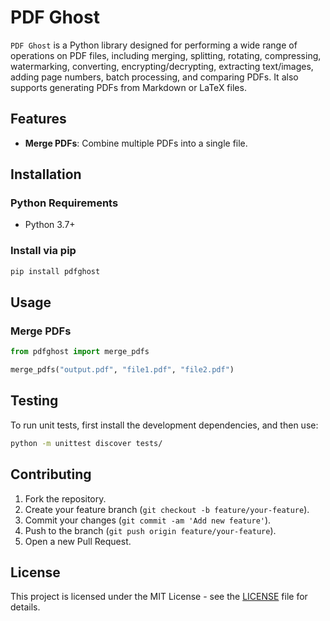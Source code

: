 # PDF Ghost

`PDF Ghost` is a Python library designed for performing a wide range of operations on PDF files, including merging, splitting, rotating, compressing, watermarking, converting, encrypting/decrypting, extracting text/images, adding page numbers, batch processing, and comparing PDFs. It also supports generating PDFs from Markdown or LaTeX files.

## Features

- **Merge PDFs**: Combine multiple PDFs into a single file.

## Installation

### Python Requirements

- Python 3.7+

### Install via pip

```bash
pip install pdfghost
```

## Usage

### Merge PDFs
```python
from pdfghost import merge_pdfs

merge_pdfs("output.pdf", "file1.pdf", "file2.pdf")
```

## Testing

To run unit tests, first install the development dependencies, and then use:

```bash
python -m unittest discover tests/
```

## Contributing

1. Fork the repository.
2. Create your feature branch (`git checkout -b feature/your-feature`).
3. Commit your changes (`git commit -am 'Add new feature'`).
4. Push to the branch (`git push origin feature/your-feature`).
5. Open a new Pull Request.

## License

This project is licensed under the MIT License - see the [LICENSE](LICENSE) file for details.
